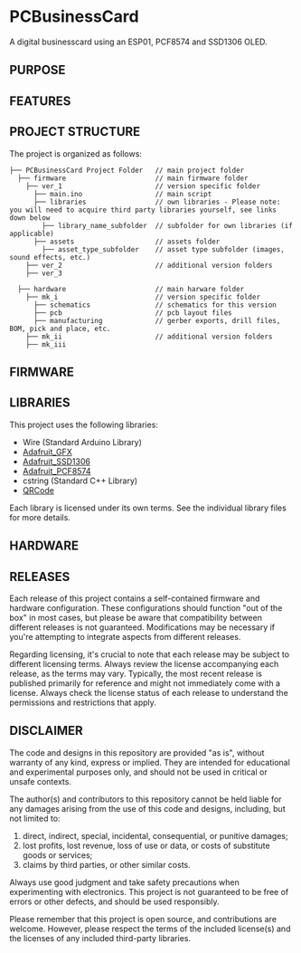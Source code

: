 # PCBusinessCard
A digital businesscard using an ESP01, PCF8574 and SSD1306 OLED.


## PURPOSE

## FEATURES

## PROJECT STRUCTURE

The project is organized as follows:
```
├── PCBusinessCard Project Folder   // main project folder
  ├── firmware                      // main firmware folder
    ├── ver_1                       // version specific folder
      ├── main.ino                  // main script
      ├── libraries                 // own libraries - Please note: you will need to acquire third party libraries yourself, see links down below
        ├── library_name_subfolder  // subfolder for own libraries (if applicable)
      ├── assets                    // assets folder 
        ├── asset_type_subfolder    // asset type subfolder (images, sound effects, etc.)
    ├── ver_2                       // additional version folders
    ├── ver_3
  
  ├── hardware                      // main harware folder
    ├── mk_i                        // version specific folder
      ├── schematics                // schematics for this version
      ├── pcb                       // pcb layout files
      ├── manufacturing             // gerber exports, drill files, BOM, pick and place, etc.
    ├── mk_ii                       // additional version folders
    ├── mk_iii
```

## FIRMWARE

## LIBRARIES
This project uses the following libraries:

- Wire (Standard Arduino Library)
- [Adafruit_GFX](https://github.com/adafruit/Adafruit-GFX-Library)
- [Adafruit_SSD1306](https://github.com/adafruit/Adafruit_SSD1306)
- [Adafruit_PCF8574](https://github.com/adafruit/Adafruit_PCF8574)
- cstring (Standard C++ Library)
- [QRCode](https://github.com/ricmoo/qrcode/)

Each library is licensed under its own terms. See the individual library files for more details.

## HARDWARE



## RELEASES
Each release of this project contains a self-contained firmware and hardware configuration. These configurations should function "out of the box" in most cases, but please be aware that compatibility between different releases is not guaranteed. Modifications may be necessary if you're attempting to integrate aspects from different releases.

Regarding licensing, it's crucial to note that each release may be subject to different licensing terms. Always review the license accompanying each release, as the terms may vary. Typically, the most recent release is published primarily for reference and might not immediately come with a license. Always check the license status of each release to understand the permissions and restrictions that apply.

## DISCLAIMER
The code and designs in this repository are provided "as is", without warranty of any kind, express or implied. They are intended for educational and experimental purposes only, and should not be used in critical or unsafe contexts.

The author(s) and contributors to this repository cannot be held liable for any damages arising from the use of this code and designs, including, but not limited to: 

1. direct, indirect, special, incidental, consequential, or punitive damages; 
2. lost profits, lost revenue, loss of use or data, or costs of substitute goods or services; 
3. claims by third parties, or other similar costs.

Always use good judgment and take safety precautions when experimenting with electronics. This project is not guaranteed to be free of errors or other defects, and should be used responsibly. 

Please remember that this project is open source, and contributions are welcome. However, please respect the terms of the included license(s) and the licenses of any included third-party libraries.
